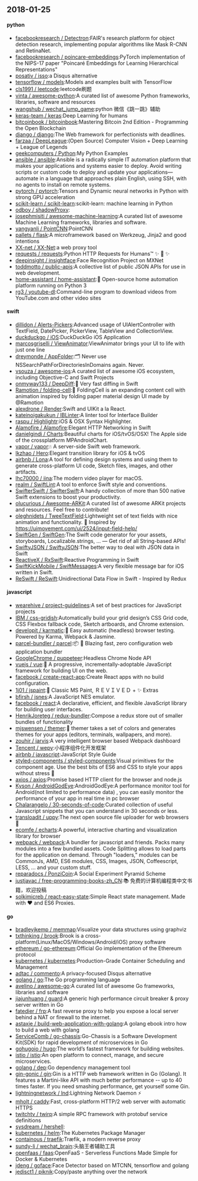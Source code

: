 ## 2018-01-25

#### python
* [facebookresearch / Detectron](https://github.com/facebookresearch/Detectron):FAIR's research platform for object detection research, implementing popular algorithms like Mask R-CNN and RetinaNet.
* [facebookresearch / poincare-embeddings](https://github.com/facebookresearch/poincare-embeddings):PyTorch implementation of the NIPS-17 paper "Poincaré Embeddings for Learning Hierarchical Representations"
* [posativ / isso](https://github.com/posativ/isso):a Disqus alternative
* [tensorflow / models](https://github.com/tensorflow/models):Models and examples built with TensorFlow
* [cls1991 / leetcode](https://github.com/cls1991/leetcode):leetcode刷题
* [vinta / awesome-python](https://github.com/vinta/awesome-python):A curated list of awesome Python frameworks, libraries, software and resources
* [wangshub / wechat_jump_game](https://github.com/wangshub/wechat_jump_game):python 微信《跳一跳》辅助
* [keras-team / keras](https://github.com/keras-team/keras):Deep Learning for humans
* [bitcoinbook / bitcoinbook](https://github.com/bitcoinbook/bitcoinbook):Mastering Bitcoin 2nd Edition - Programming the Open Blockchain
* [django / django](https://github.com/django/django):The Web framework for perfectionists with deadlines.
* [farzaa / DeepLeague](https://github.com/farzaa/DeepLeague):(Open Source) Computer Vision + Deep Learning + League of Legends
* [geekcomputers / Python](https://github.com/geekcomputers/Python):My Python Examples
* [ansible / ansible](https://github.com/ansible/ansible):Ansible is a radically simple IT automation platform that makes your applications and systems easier to deploy. Avoid writing scripts or custom code to deploy and update your applications— automate in a language that approaches plain English, using SSH, with no agents to install on remote systems.
* [pytorch / pytorch](https://github.com/pytorch/pytorch):Tensors and Dynamic neural networks in Python with strong GPU acceleration
* [scikit-learn / scikit-learn](https://github.com/scikit-learn/scikit-learn):scikit-learn: machine learning in Python
* [odboy / shadowProxy](https://github.com/odboy/shadowProxy):
* [josephmisiti / awesome-machine-learning](https://github.com/josephmisiti/awesome-machine-learning):A curated list of awesome Machine Learning frameworks, libraries and software.
* [yangyanli / PointCNN](https://github.com/yangyanli/PointCNN):PointCNN
* [pallets / flask](https://github.com/pallets/flask):A microframework based on Werkzeug, Jinja2 and good intentions
* [XX-net / XX-Net](https://github.com/XX-net/XX-Net):a web proxy tool
* [requests / requests](https://github.com/requests/requests):Python HTTP Requests for Humans™ ✨ 🍰 ✨
* [deepinsight / insightface](https://github.com/deepinsight/insightface):Face Recognition Project on MXNet
* [toddmotto / public-apis](https://github.com/toddmotto/public-apis):A collective list of public JSON APIs for use in web development.
* [home-assistant / home-assistant](https://github.com/home-assistant/home-assistant):🏡 Open-source home automation platform running on Python 3
* [rg3 / youtube-dl](https://github.com/rg3/youtube-dl):Command-line program to download videos from YouTube.com and other video sites

#### swift
* [dillidon / Alerts-Pickers](https://github.com/dillidon/Alerts-Pickers):Advanced usage of UIAlertController with TextField, DatePicker, PickerView, TableView and CollectionView.
* [duckduckgo / iOS](https://github.com/duckduckgo/iOS):DuckDuckGo iOS Application
* [marcosgriselli / ViewAnimator](https://github.com/marcosgriselli/ViewAnimator):ViewAnimator brings your UI to life with just one line
* [dreymonde / AppFolder](https://github.com/dreymonde/AppFolder):🗂 Never use NSSearchPathForDirectoriesInDomains again. Never.
* [vsouza / awesome-ios](https://github.com/vsouza/awesome-ios):A curated list of awesome iOS ecosystem, including Objective-C and Swift Projects
* [onmyway133 / DeepDiff](https://github.com/onmyway133/DeepDiff):🦀 Very fast diffing in Swift
* [Ramotion / folding-cell](https://github.com/Ramotion/folding-cell):📃 FoldingCell is an expanding content cell with animation inspired by folding paper material design UI made by @Ramotion
* [alexdrone / Render](https://github.com/alexdrone/Render):Swift and UIKit a la React.
* [kateinoigakukun / IBLinter](https://github.com/kateinoigakukun/IBLinter):A linter tool for Interface Builder
* [raspu / Highlightr](https://github.com/raspu/Highlightr):iOS & OSX Syntax Highlighter.
* [Alamofire / Alamofire](https://github.com/Alamofire/Alamofire):Elegant HTTP Networking in Swift
* [danielgindi / Charts](https://github.com/danielgindi/Charts):Beautiful charts for iOS/tvOS/OSX! The Apple side of the crossplatform MPAndroidChart.
* [vapor / vapor](https://github.com/vapor/vapor):💧 A server-side Swift web framework.
* [lkzhao / Hero](https://github.com/lkzhao/Hero):Elegant transition library for iOS & tvOS
* [airbnb / Lona](https://github.com/airbnb/Lona):A tool for defining design systems and using them to generate cross-platform UI code, Sketch files, images, and other artifacts.
* [lhc70000 / iina](https://github.com/lhc70000/iina):The modern video player for macOS.
* [realm / SwiftLint](https://github.com/realm/SwiftLint):A tool to enforce Swift style and conventions.
* [SwifterSwift / SwifterSwift](https://github.com/SwifterSwift/SwifterSwift):A handy collection of more than 500 native Swift extensions to boost your productivity.
* [olucurious / Awesome-ARKit](https://github.com/olucurious/Awesome-ARKit):A curated list of awesome ARKit projects and resources. Feel free to contribute!
* [oleghnidets / TweeTextField](https://github.com/oleghnidets/TweeTextField):Lightweight set of text fields with nice animation and functionality. 🚀 Inspired by https://uimovement.com/ui/2524/input-field-help/
* [SwiftGen / SwiftGen](https://github.com/SwiftGen/SwiftGen):The Swift code generator for your assets, storyboards, Localizable.strings, … — Get rid of all String-based APIs!
* [SwiftyJSON / SwiftyJSON](https://github.com/SwiftyJSON/SwiftyJSON):The better way to deal with JSON data in Swift
* [ReactiveX / RxSwift](https://github.com/ReactiveX/RxSwift):Reactive Programming in Swift
* [SwiftKickMobile / SwiftMessages](https://github.com/SwiftKickMobile/SwiftMessages):A very flexible message bar for iOS written in Swift.
* [ReSwift / ReSwift](https://github.com/ReSwift/ReSwift):Unidirectional Data Flow in Swift - Inspired by Redux

#### javascript
* [wearehive / project-guidelines](https://github.com/wearehive/project-guidelines):A set of best practices for JavaScript projects
* [IBM / css-gridish](https://github.com/IBM/css-gridish):Automatically build your grid design’s CSS Grid code, CSS Flexbox fallback code, Sketch artboards, and Chrome extension.
* [developit / karmatic](https://github.com/developit/karmatic):🦑 Easy automatic (headless) browser testing. Powered by Karma, Webpack & Jasmine.
* [parcel-bundler / parcel](https://github.com/parcel-bundler/parcel):📦 🚀 Blazing fast, zero configuration web application bundler
* [GoogleChrome / puppeteer](https://github.com/GoogleChrome/puppeteer):Headless Chrome Node API
* [vuejs / vue](https://github.com/vuejs/vue):🖖 A progressive, incrementally-adoptable JavaScript framework for building UI on the web.
* [facebook / create-react-app](https://github.com/facebook/create-react-app):Create React apps with no build configuration.
* [1j01 / jspaint](https://github.com/1j01/jspaint):🎨 Classic MS Paint, ＲＥＶＩＶＥＤ + ✨ Extras
* [bfirsh / jsnes](https://github.com/bfirsh/jsnes):A JavaScript NES emulator.
* [facebook / react](https://github.com/facebook/react):A declarative, efficient, and flexible JavaScript library for building user interfaces.
* [HenrikJoreteg / redux-bundler](https://github.com/HenrikJoreteg/redux-bundler):Compose a redux store out of smaller bundles of functionality
* [mjswensen / themer](https://github.com/mjswensen/themer):🎨 themer takes a set of colors and generates themes for your apps (editors, terminals, wallpapers, and more).
* [zouhir / jarvis](https://github.com/zouhir/jarvis):A very intelligent browser based Webpack dashboard
* [Tencent / wepy](https://github.com/Tencent/wepy):小程序组件化开发框架
* [airbnb / javascript](https://github.com/airbnb/javascript):JavaScript Style Guide
* [styled-components / styled-components](https://github.com/styled-components/styled-components):Visual primitives for the component age. Use the best bits of ES6 and CSS to style your apps without stress 💅
* [axios / axios](https://github.com/axios/axios):Promise based HTTP client for the browser and node.js
* [Kyson / AndroidGodEye](https://github.com/Kyson/AndroidGodEye):AndroidGodEye:A performance monitor tool for Android(not limited to performance data) , you can easily monitor the performance of your app in real time in pc browser
* [Chalarangelo / 30-seconds-of-code](https://github.com/Chalarangelo/30-seconds-of-code):Curated collection of useful Javascript snippets that you can understand in 30 seconds or less.
* [transloadit / uppy](https://github.com/transloadit/uppy):The next open source file uploader for web browsers 🐶
* [ecomfe / echarts](https://github.com/ecomfe/echarts):A powerful, interactive charting and visualization library for browser
* [webpack / webpack](https://github.com/webpack/webpack):A bundler for javascript and friends. Packs many modules into a few bundled assets. Code Splitting allows to load parts for the application on demand. Through "loaders," modules can be CommonJs, AMD, ES6 modules, CSS, Images, JSON, Coffeescript, LESS, ... and your custom stuff.
* [reparadocs / PonziCoin](https://github.com/reparadocs/PonziCoin):A Social Experiment Pyramid Scheme
* [justjavac / free-programming-books-zh_CN](https://github.com/justjavac/free-programming-books-zh_CN):📚 免费的计算机编程类中文书籍，欢迎投稿
* [solkimicreb / react-easy-state](https://github.com/solkimicreb/react-easy-state):Simple React state management. Made with ❤️ and ES6 Proxies.

#### go
* [bradleyjkemp / memmap](https://github.com/bradleyjkemp/memmap):Visualize your data structures using graphviz
* [txthinking / brook](https://github.com/txthinking/brook):Brook is a cross-platform(Linux/MacOS/Windows/Android/iOS) proxy software
* [ethereum / go-ethereum](https://github.com/ethereum/go-ethereum):Official Go implementation of the Ethereum protocol
* [kubernetes / kubernetes](https://github.com/kubernetes/kubernetes):Production-Grade Container Scheduling and Management
* [adtac / commento](https://github.com/adtac/commento):A privacy-focused Disqus alternative
* [golang / go](https://github.com/golang/go):The Go programming language
* [avelino / awesome-go](https://github.com/avelino/awesome-go):A curated list of awesome Go frameworks, libraries and software
* [jiajunhuang / guard](https://github.com/jiajunhuang/guard):A generic high performance circuit breaker & proxy server written in Go
* [fatedier / frp](https://github.com/fatedier/frp):A fast reverse proxy to help you expose a local server behind a NAT or firewall to the internet.
* [astaxie / build-web-application-with-golang](https://github.com/astaxie/build-web-application-with-golang):A golang ebook intro how to build a web with golang
* [ServiceComb / go-chassis](https://github.com/ServiceComb/go-chassis):Go-Chassis is a Software Development Kit(SDK) for rapid development of microservices in Go
* [gohugoio / hugo](https://github.com/gohugoio/hugo):The world’s fastest framework for building websites.
* [istio / istio](https://github.com/istio/istio):An open platform to connect, manage, and secure microservices.
* [golang / dep](https://github.com/golang/dep):Go dependency management tool
* [gin-gonic / gin](https://github.com/gin-gonic/gin):Gin is a HTTP web framework written in Go (Golang). It features a Martini-like API with much better performance -- up to 40 times faster. If you need smashing performance, get yourself some Gin.
* [lightningnetwork / lnd](https://github.com/lightningnetwork/lnd):Lightning Network Daemon ⚡️
* [mholt / caddy](https://github.com/mholt/caddy):Fast, cross-platform HTTP/2 web server with automatic HTTPS
* [twitchtv / twirp](https://github.com/twitchtv/twirp):A simple RPC framework with protobuf service definitions
* [sysdream / hershell](https://github.com/sysdream/hershell):
* [kubernetes / helm](https://github.com/kubernetes/helm):The Kubernetes Package Manager
* [containous / traefik](https://github.com/containous/traefik):Træfik, a modern reverse proxy
* [sundy-li / wechat_brain](https://github.com/sundy-li/wechat_brain):头脑王者辅助工具
* [openfaas / faas](https://github.com/openfaas/faas):OpenFaaS - Serverless Functions Made Simple for Docker & Kubernetes
* [jdeng / goface](https://github.com/jdeng/goface):Face Detector based on MTCNN, tensorflow and golang
* [jedisct1 / piknik](https://github.com/jedisct1/piknik):Copy/paste anything over the network
